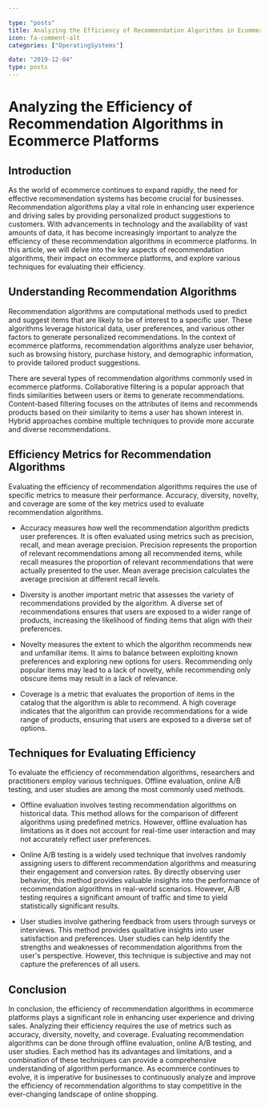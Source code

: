```yaml
---

type: "posts"
title: Analyzing the Efficiency of Recommendation Algorithms in Ecommerce Platforms
icon: fa-comment-alt
categories: ["OperatingSystems"]

date: "2019-12-04"
type: posts
---
```





# Analyzing the Efficiency of Recommendation Algorithms in Ecommerce Platforms

## Introduction

As the world of ecommerce continues to expand rapidly, the need for effective recommendation systems has become crucial for businesses. Recommendation algorithms play a vital role in enhancing user experience and driving sales by providing personalized product suggestions to customers. With advancements in technology and the availability of vast amounts of data, it has become increasingly important to analyze the efficiency of these recommendation algorithms in ecommerce platforms. In this article, we will delve into the key aspects of recommendation algorithms, their impact on ecommerce platforms, and explore various techniques for evaluating their efficiency.

## Understanding Recommendation Algorithms

Recommendation algorithms are computational methods used to predict and suggest items that are likely to be of interest to a specific user. These algorithms leverage historical data, user preferences, and various other factors to generate personalized recommendations. In the context of ecommerce platforms, recommendation algorithms analyze user behavior, such as browsing history, purchase history, and demographic information, to provide tailored product suggestions.

There are several types of recommendation algorithms commonly used in ecommerce platforms. Collaborative filtering is a popular approach that finds similarities between users or items to generate recommendations. Content-based filtering focuses on the attributes of items and recommends products based on their similarity to items a user has shown interest in. Hybrid approaches combine multiple techniques to provide more accurate and diverse recommendations.

## Efficiency Metrics for Recommendation Algorithms

Evaluating the efficiency of recommendation algorithms requires the use of specific metrics to measure their performance. Accuracy, diversity, novelty, and coverage are some of the key metrics used to evaluate recommendation algorithms.

- Accuracy measures how well the recommendation algorithm predicts user preferences. It is often evaluated using metrics such as precision, recall, and mean average precision. Precision represents the proportion of relevant recommendations among all recommended items, while recall measures the proportion of relevant recommendations that were actually presented to the user. Mean average precision calculates the average precision at different recall levels.

- Diversity is another important metric that assesses the variety of recommendations provided by the algorithm. A diverse set of recommendations ensures that users are exposed to a wider range of products, increasing the likelihood of finding items that align with their preferences.

- Novelty measures the extent to which the algorithm recommends new and unfamiliar items. It aims to balance between exploiting known preferences and exploring new options for users. Recommending only popular items may lead to a lack of novelty, while recommending only obscure items may result in a lack of relevance.

- Coverage is a metric that evaluates the proportion of items in the catalog that the algorithm is able to recommend. A high coverage indicates that the algorithm can provide recommendations for a wide range of products, ensuring that users are exposed to a diverse set of options.

## Techniques for Evaluating Efficiency

To evaluate the efficiency of recommendation algorithms, researchers and practitioners employ various techniques. Offline evaluation, online A/B testing, and user studies are among the most commonly used methods.

- Offline evaluation involves testing recommendation algorithms on historical data. This method allows for the comparison of different algorithms using predefined metrics. However, offline evaluation has limitations as it does not account for real-time user interaction and may not accurately reflect user preferences.

- Online A/B testing is a widely used technique that involves randomly assigning users to different recommendation algorithms and measuring their engagement and conversion rates. By directly observing user behavior, this method provides valuable insights into the performance of recommendation algorithms in real-world scenarios. However, A/B testing requires a significant amount of traffic and time to yield statistically significant results.

- User studies involve gathering feedback from users through surveys or interviews. This method provides qualitative insights into user satisfaction and preferences. User studies can help identify the strengths and weaknesses of recommendation algorithms from the user's perspective. However, this technique is subjective and may not capture the preferences of all users.

## Conclusion

In conclusion, the efficiency of recommendation algorithms in ecommerce platforms plays a significant role in enhancing user experience and driving sales. Analyzing their efficiency requires the use of metrics such as accuracy, diversity, novelty, and coverage. Evaluating recommendation algorithms can be done through offline evaluation, online A/B testing, and user studies. Each method has its advantages and limitations, and a combination of these techniques can provide a comprehensive understanding of algorithm performance. As ecommerce continues to evolve, it is imperative for businesses to continuously analyze and improve the efficiency of recommendation algorithms to stay competitive in the ever-changing landscape of online shopping.